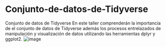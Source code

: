# Conjunto-de-datos-de-Tidyverse
Conjunto de datos de Tidyverse
En este taller comprenderán la importancia de el conjunto de datos de Tidyverse además los procesos entrelazados de manipulación y visualización de datos utilizando las herramientas dplyr y ggplot2. 
![image](https://user-images.githubusercontent.com/80126056/135531947-fb5beffe-0ee2-42b4-bda8-3ccdab58981b.png)

